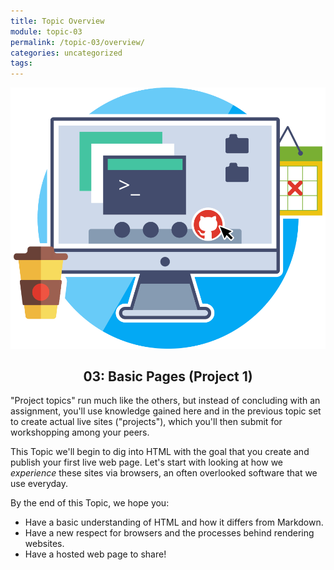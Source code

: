 ```yaml
---
title: Topic Overview
module: topic-03
permalink: /topic-03/overview/
categories: uncategorized
tags:
---
```


<img src="../img/project-01.svg" alt="" title="Project 1: The Live Site" class="overview-img" />

<h2 style="text-align: center;">03: Basic Pages (Project 1)</h2>

"Project topics" run much like the others, but instead of concluding with an assignment, you'll use knowledge gained here and in the previous topic set to create actual live sites ("projects"), which you'll then submit for workshopping among your peers.

This Topic we'll begin to dig into HTML with the goal that you create and publish your first live web page. Let's start with looking at how we _experience_ these sites via browsers, an often overlooked software that we use everyday.

By the end of this Topic, we hope you:
- Have a basic understanding of HTML and how it differs from Markdown.
- Have a new respect for browsers and the processes behind rendering websites.
- Have a hosted web page to share!
